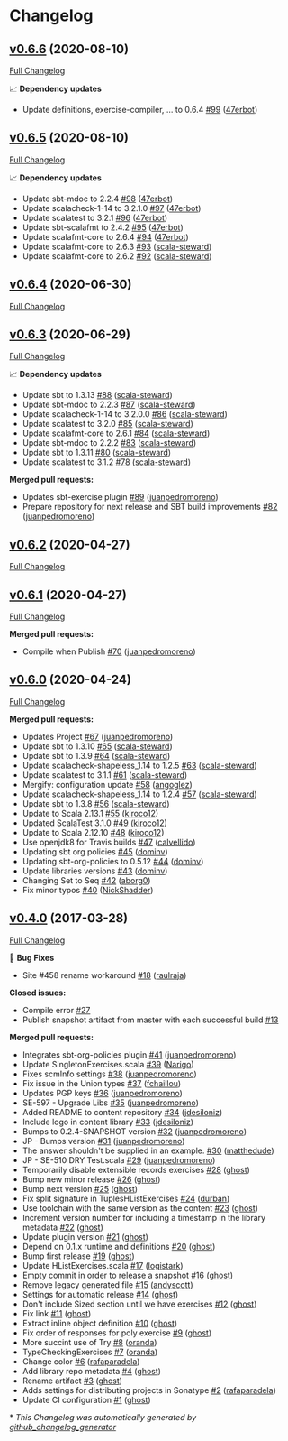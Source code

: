 # Changelog

## [v0.6.6](https://github.com/scala-exercises/exercises-shapeless/tree/v0.6.6) (2020-08-10)

[Full Changelog](https://github.com/scala-exercises/exercises-shapeless/compare/v0.6.5...v0.6.6)

📈 **Dependency updates**

- Update definitions, exercise-compiler, ... to 0.6.4 [\#99](https://github.com/scala-exercises/exercises-shapeless/pull/99) ([47erbot](https://github.com/47erbot))

## [v0.6.5](https://github.com/scala-exercises/exercises-shapeless/tree/v0.6.5) (2020-08-10)

[Full Changelog](https://github.com/scala-exercises/exercises-shapeless/compare/v0.6.4...v0.6.5)

📈 **Dependency updates**

- Update sbt-mdoc to 2.2.4 [\#98](https://github.com/scala-exercises/exercises-shapeless/pull/98) ([47erbot](https://github.com/47erbot))
- Update scalacheck-1-14 to 3.2.1.0 [\#97](https://github.com/scala-exercises/exercises-shapeless/pull/97) ([47erbot](https://github.com/47erbot))
- Update scalatest to 3.2.1 [\#96](https://github.com/scala-exercises/exercises-shapeless/pull/96) ([47erbot](https://github.com/47erbot))
- Update sbt-scalafmt to 2.4.2 [\#95](https://github.com/scala-exercises/exercises-shapeless/pull/95) ([47erbot](https://github.com/47erbot))
- Update scalafmt-core to 2.6.4 [\#94](https://github.com/scala-exercises/exercises-shapeless/pull/94) ([47erbot](https://github.com/47erbot))
- Update scalafmt-core to 2.6.3 [\#93](https://github.com/scala-exercises/exercises-shapeless/pull/93) ([scala-steward](https://github.com/scala-steward))
- Update scalafmt-core to 2.6.2 [\#92](https://github.com/scala-exercises/exercises-shapeless/pull/92) ([scala-steward](https://github.com/scala-steward))

## [v0.6.4](https://github.com/scala-exercises/exercises-shapeless/tree/v0.6.4) (2020-06-30)

[Full Changelog](https://github.com/scala-exercises/exercises-shapeless/compare/v0.6.3...v0.6.4)

## [v0.6.3](https://github.com/scala-exercises/exercises-shapeless/tree/v0.6.3) (2020-06-29)

[Full Changelog](https://github.com/scala-exercises/exercises-shapeless/compare/v0.6.2...v0.6.3)

📈 **Dependency updates**

- Update sbt to 1.3.13 [\#88](https://github.com/scala-exercises/exercises-shapeless/pull/88) ([scala-steward](https://github.com/scala-steward))
- Update sbt-mdoc to 2.2.3 [\#87](https://github.com/scala-exercises/exercises-shapeless/pull/87) ([scala-steward](https://github.com/scala-steward))
- Update scalacheck-1-14 to 3.2.0.0 [\#86](https://github.com/scala-exercises/exercises-shapeless/pull/86) ([scala-steward](https://github.com/scala-steward))
- Update scalatest to 3.2.0 [\#85](https://github.com/scala-exercises/exercises-shapeless/pull/85) ([scala-steward](https://github.com/scala-steward))
- Update scalafmt-core to 2.6.1 [\#84](https://github.com/scala-exercises/exercises-shapeless/pull/84) ([scala-steward](https://github.com/scala-steward))
- Update sbt-mdoc to 2.2.2 [\#83](https://github.com/scala-exercises/exercises-shapeless/pull/83) ([scala-steward](https://github.com/scala-steward))
- Update sbt to 1.3.11 [\#80](https://github.com/scala-exercises/exercises-shapeless/pull/80) ([scala-steward](https://github.com/scala-steward))
- Update scalatest to 3.1.2 [\#78](https://github.com/scala-exercises/exercises-shapeless/pull/78) ([scala-steward](https://github.com/scala-steward))

**Merged pull requests:**

- Updates sbt-exercise plugin [\#89](https://github.com/scala-exercises/exercises-shapeless/pull/89) ([juanpedromoreno](https://github.com/juanpedromoreno))
- Prepare repository for next  release and SBT build improvements [\#82](https://github.com/scala-exercises/exercises-shapeless/pull/82) ([juanpedromoreno](https://github.com/juanpedromoreno))

## [v0.6.2](https://github.com/scala-exercises/exercises-shapeless/tree/v0.6.2) (2020-04-27)

[Full Changelog](https://github.com/scala-exercises/exercises-shapeless/compare/v0.6.1...v0.6.2)

## [v0.6.1](https://github.com/scala-exercises/exercises-shapeless/tree/v0.6.1) (2020-04-27)

[Full Changelog](https://github.com/scala-exercises/exercises-shapeless/compare/v0.6.0...v0.6.1)

**Merged pull requests:**

- Compile when Publish [\#70](https://github.com/scala-exercises/exercises-shapeless/pull/70) ([juanpedromoreno](https://github.com/juanpedromoreno))

## [v0.6.0](https://github.com/scala-exercises/exercises-shapeless/tree/v0.6.0) (2020-04-24)

[Full Changelog](https://github.com/scala-exercises/exercises-shapeless/compare/v0.4.0...v0.6.0)

**Merged pull requests:**

- Updates Project [\#67](https://github.com/scala-exercises/exercises-shapeless/pull/67) ([juanpedromoreno](https://github.com/juanpedromoreno))
- Update sbt to 1.3.10 [\#65](https://github.com/scala-exercises/exercises-shapeless/pull/65) ([scala-steward](https://github.com/scala-steward))
- Update sbt to 1.3.9 [\#64](https://github.com/scala-exercises/exercises-shapeless/pull/64) ([scala-steward](https://github.com/scala-steward))
- Update scalacheck-shapeless\_1.14 to 1.2.5 [\#63](https://github.com/scala-exercises/exercises-shapeless/pull/63) ([scala-steward](https://github.com/scala-steward))
- Update scalatest to 3.1.1 [\#61](https://github.com/scala-exercises/exercises-shapeless/pull/61) ([scala-steward](https://github.com/scala-steward))
- Mergify: configuration update [\#58](https://github.com/scala-exercises/exercises-shapeless/pull/58) ([angoglez](https://github.com/angoglez))
- Update scalacheck-shapeless\_1.14 to 1.2.4 [\#57](https://github.com/scala-exercises/exercises-shapeless/pull/57) ([scala-steward](https://github.com/scala-steward))
- Update sbt to 1.3.8 [\#56](https://github.com/scala-exercises/exercises-shapeless/pull/56) ([scala-steward](https://github.com/scala-steward))
- Update to Scala 2.13.1 [\#55](https://github.com/scala-exercises/exercises-shapeless/pull/55) ([kiroco12](https://github.com/kiroco12))
- Updated ScalaTest 3.1.0 [\#49](https://github.com/scala-exercises/exercises-shapeless/pull/49) ([kiroco12](https://github.com/kiroco12))
- Update to Scala 2.12.10 [\#48](https://github.com/scala-exercises/exercises-shapeless/pull/48) ([kiroco12](https://github.com/kiroco12))
- Use openjdk8 for Travis builds [\#47](https://github.com/scala-exercises/exercises-shapeless/pull/47) ([calvellido](https://github.com/calvellido))
- Updating sbt org policies [\#45](https://github.com/scala-exercises/exercises-shapeless/pull/45) ([dominv](https://github.com/dominv))
- Updating sbt-org-policies to 0.5.12 [\#44](https://github.com/scala-exercises/exercises-shapeless/pull/44) ([dominv](https://github.com/dominv))
- Update libraries versions [\#43](https://github.com/scala-exercises/exercises-shapeless/pull/43) ([dominv](https://github.com/dominv))
- Changing Set to Seq [\#42](https://github.com/scala-exercises/exercises-shapeless/pull/42) ([aborg0](https://github.com/aborg0))
- Fix minor typos [\#40](https://github.com/scala-exercises/exercises-shapeless/pull/40) ([NickShadder](https://github.com/NickShadder))

## [v0.4.0](https://github.com/scala-exercises/exercises-shapeless/tree/v0.4.0) (2017-03-28)

[Full Changelog](https://github.com/scala-exercises/exercises-shapeless/compare/6d4f2a9a0b3da5c5e13984172ef8b1d463ac14e1...v0.4.0)

🐛 **Bug Fixes**

- Site \#458 rename workaround [\#18](https://github.com/scala-exercises/exercises-shapeless/pull/18) ([raulraja](https://github.com/raulraja))

**Closed issues:**

- Compile error [\#27](https://github.com/scala-exercises/exercises-shapeless/issues/27)
- Publish snapshot artifact from master with each successful build [\#13](https://github.com/scala-exercises/exercises-shapeless/issues/13)

**Merged pull requests:**

- Integrates sbt-org-policies plugin [\#41](https://github.com/scala-exercises/exercises-shapeless/pull/41) ([juanpedromoreno](https://github.com/juanpedromoreno))
- Update SingletonExercises.scala [\#39](https://github.com/scala-exercises/exercises-shapeless/pull/39) ([Narigo](https://github.com/Narigo))
- Fixes scmInfo settings [\#38](https://github.com/scala-exercises/exercises-shapeless/pull/38) ([juanpedromoreno](https://github.com/juanpedromoreno))
- Fix issue in the Union types [\#37](https://github.com/scala-exercises/exercises-shapeless/pull/37) ([fchaillou](https://github.com/fchaillou))
- Updates PGP keys [\#36](https://github.com/scala-exercises/exercises-shapeless/pull/36) ([juanpedromoreno](https://github.com/juanpedromoreno))
- SE-597 - Upgrade Libs [\#35](https://github.com/scala-exercises/exercises-shapeless/pull/35) ([juanpedromoreno](https://github.com/juanpedromoreno))
- Added README to content repository [\#34](https://github.com/scala-exercises/exercises-shapeless/pull/34) ([jdesiloniz](https://github.com/jdesiloniz))
- Include logo in content library [\#33](https://github.com/scala-exercises/exercises-shapeless/pull/33) ([jdesiloniz](https://github.com/jdesiloniz))
- Bumps to 0.2.4-SNAPSHOT version [\#32](https://github.com/scala-exercises/exercises-shapeless/pull/32) ([juanpedromoreno](https://github.com/juanpedromoreno))
- JP - Bumps version [\#31](https://github.com/scala-exercises/exercises-shapeless/pull/31) ([juanpedromoreno](https://github.com/juanpedromoreno))
- The answer shouldn't be supplied in an example. [\#30](https://github.com/scala-exercises/exercises-shapeless/pull/30) ([matthedude](https://github.com/matthedude))
- JP - SE-510 DRY Test.scala [\#29](https://github.com/scala-exercises/exercises-shapeless/pull/29) ([juanpedromoreno](https://github.com/juanpedromoreno))
- Temporarily disable extensible records exercises [\#28](https://github.com/scala-exercises/exercises-shapeless/pull/28) ([ghost](https://github.com/ghost))
- Bump new minor release [\#26](https://github.com/scala-exercises/exercises-shapeless/pull/26) ([ghost](https://github.com/ghost))
- Bump next version [\#25](https://github.com/scala-exercises/exercises-shapeless/pull/25) ([ghost](https://github.com/ghost))
- Fix split signature in TuplesHListExercises [\#24](https://github.com/scala-exercises/exercises-shapeless/pull/24) ([durban](https://github.com/durban))
- Use toolchain with the same version as the content [\#23](https://github.com/scala-exercises/exercises-shapeless/pull/23) ([ghost](https://github.com/ghost))
- Increment version number for including a timestamp in the library metadata [\#22](https://github.com/scala-exercises/exercises-shapeless/pull/22) ([ghost](https://github.com/ghost))
- Update plugin version [\#21](https://github.com/scala-exercises/exercises-shapeless/pull/21) ([ghost](https://github.com/ghost))
- Depend on 0.1.x runtime and definitions [\#20](https://github.com/scala-exercises/exercises-shapeless/pull/20) ([ghost](https://github.com/ghost))
- Bump first release [\#19](https://github.com/scala-exercises/exercises-shapeless/pull/19) ([ghost](https://github.com/ghost))
- Update HListExercises.scala [\#17](https://github.com/scala-exercises/exercises-shapeless/pull/17) ([logistark](https://github.com/logistark))
- Empty commit in order to release a snapshot [\#16](https://github.com/scala-exercises/exercises-shapeless/pull/16) ([ghost](https://github.com/ghost))
- Remove legacy generated file [\#15](https://github.com/scala-exercises/exercises-shapeless/pull/15) ([andyscott](https://github.com/andyscott))
- Settings for automatic release [\#14](https://github.com/scala-exercises/exercises-shapeless/pull/14) ([ghost](https://github.com/ghost))
- Don't include Sized section until we have exercises [\#12](https://github.com/scala-exercises/exercises-shapeless/pull/12) ([ghost](https://github.com/ghost))
- Fix link [\#11](https://github.com/scala-exercises/exercises-shapeless/pull/11) ([ghost](https://github.com/ghost))
- Extract inline object definition [\#10](https://github.com/scala-exercises/exercises-shapeless/pull/10) ([ghost](https://github.com/ghost))
- Fix order of responses for poly exercise [\#9](https://github.com/scala-exercises/exercises-shapeless/pull/9) ([ghost](https://github.com/ghost))
- More succint use of Try [\#8](https://github.com/scala-exercises/exercises-shapeless/pull/8) ([oranda](https://github.com/oranda))
- TypeCheckingExercises [\#7](https://github.com/scala-exercises/exercises-shapeless/pull/7) ([oranda](https://github.com/oranda))
- Change color [\#6](https://github.com/scala-exercises/exercises-shapeless/pull/6) ([rafaparadela](https://github.com/rafaparadela))
- Add library repo metadata [\#4](https://github.com/scala-exercises/exercises-shapeless/pull/4) ([ghost](https://github.com/ghost))
- Rename artifact [\#3](https://github.com/scala-exercises/exercises-shapeless/pull/3) ([ghost](https://github.com/ghost))
- Adds settings for distributing projects in Sonatype [\#2](https://github.com/scala-exercises/exercises-shapeless/pull/2) ([rafaparadela](https://github.com/rafaparadela))
- Update CI configuration [\#1](https://github.com/scala-exercises/exercises-shapeless/pull/1) ([ghost](https://github.com/ghost))



\* *This Changelog was automatically generated by [github_changelog_generator](https://github.com/github-changelog-generator/github-changelog-generator)*
